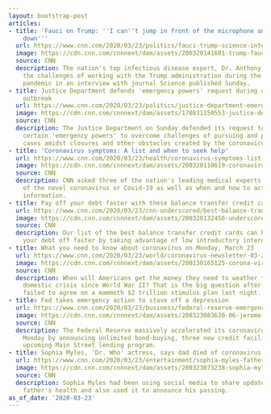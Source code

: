 ```yaml
---
layout: bootstrap-post
articles:
- title: 'Fauci on Trump: ''I can''t jump in front of the microphone and push him
    down'''
  url: https://www.cnn.com/2020/03/23/politics/fauci-trump-science-interview/index.html
  image: https://cdn.cnn.com/cnnnext/dam/assets/200320141601-trump-fauci-split-3-20-super-tease.jpg
  source: CNN
  description: The nation's top infectious disease expert, Dr. Anthony Fauci, described
    the challenges of working with the Trump administration during the coronavirus
    pandemic in an interview with journal Science published Sunday.
- title: Justice Department defends 'emergency powers' request during coronavirus
    outbreak
  url: https://www.cnn.com/2020/03/23/politics/justice-department-emergency-powers-coronavirus/index.html
  image: https://cdn.cnn.com/cnnnext/dam/assets/170831150553-justice-department-seal-super-tease.jpg
  source: CNN
  description: The Justice Department on Sunday defended its request to Congress for
    certain 'emergency powers' to overcome challenges of pursuing and prosecuting
    cases amidst closures and other obstacles created by the coronavirus outbreak.
- title: 'Coronavirus symptoms: A list and when to seek help'
  url: https://www.cnn.com/2020/03/23/health/coronavirus-symptoms-list-what-to-do-wellness/index.html
  image: https://cdn.cnn.com/cnnnext/dam/assets/200320110619-coronavirus-animation-super-tease.jpg
  source: CNN
  description: CNN asked three of the nation's leading medical experts about the symptoms
    of the novel coronavirus or Covid-19 as well as when and how to act upon that
    information.
- title: Pay off your debt faster with these balance transfer credit cards
  url: https://www.cnn.com/2020/03/23/cnn-underscored/best-balance-transfer-credit-cards/index.html
  image: https://cdn.cnn.com/cnnnext/dam/assets/200320132456-underscored-folders-marked-debt-and-savings-super-tease.jpg
  source: CNN
  description: Our list of the best balance transfer credit cards can help you pay
    your debt off faster by taking advantage of low introductory interest rates.
- title: What you need to know about coronavirus on Monday, March 23
  url: https://www.cnn.com/2020/03/23/world/coronavirus-newsletter-03-23-20/index.html
  image: https://cdn.cnn.com/cnnnext/dam/assets/200130165125-corona-virus-cdc-image-super-tease.jpg
  source: CNN
  description: When will Americans get the money they need to weather the biggest
    domestic crisis since World War II? That is the big question after the Senate
    failed to agree on a mammoth $2 trillion stimulus plan last night.
- title: Fed takes emergency action to stave off a depression
  url: https://www.cnn.com/2020/03/23/business/federal-reserve-emergency-recession/index.html
  image: https://cdn.cnn.com/cnnnext/dam/assets/200323083630-06-jerome-powell-0303-super-tease.jpg
  source: CNN
  description: The Federal Reserve massively accelerated its coronavirus rescue plans
    Monday by announcing unlimited bond-buying, three new credit facilities and an
    upcoming Main Street lending program.
- title: Sophia Myles, 'Dr. Who' actress, says dad died of coronavirus
  url: https://www.cnn.com/2020/03/23/entertainment/sophia-myles-father-coronavirus/index.html
  image: https://cdn.cnn.com/cnnnext/dam/assets/200323073238-sophia-myles-2013-file-super-tease.jpg
  source: CNN
  description: Sophia Myles had been using social media to share updates about her
    father's health and also used it to announce his passing.
as_of_date: '2020-03-23'
---
```



